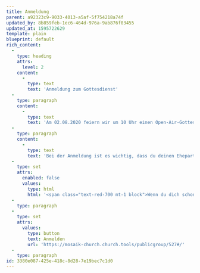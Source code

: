 ```yaml
---
title: Anmeldung
parent: a92323c9-9033-4013-a5af-5f754218a74f
updated_by: 8b859feb-1ec6-464d-976a-9ab876f03455
updated_at: 1595722629
template: plain
blueprint: default
rich_content:
  -
    type: heading
    attrs:
      level: 2
    content:
      -
        type: text
        text: 'Anmeldung zum Gottesdienst'
  -
    type: paragraph
    content:
      -
        type: text
        text: 'Am 02.08.2020 feiern wir um 10 Uhr einen Open-Air-Gottesdienst in Bad Cannstatt.'
  -
    type: paragraph
    content:
      -
        type: text
        text: 'Bei der Anmeldung ist es wichtig, dass du deinen Ehepartner und Kinder angibst, beziehungsweise ihr euch als WG einzeln anmeldet und in das Kommentarfeld schreibt, zu welcher WG ihr gehört. Dann wissen wir, wer zusammensitzen kann.'
  -
    type: set
    attrs:
      enabled: false
      values:
        type: html
        html: '<span class="text-red-700 mt-1 block">Wenn du dich schon für letzten Sonntag angemeldet hast, musst du dich nochmal neu anmelden!</span>'
  -
    type: paragraph
  -
    type: set
    attrs:
      values:
        type: button
        text: Anmelden
        url: 'https://mosaik-church.church.tools/publicgroup/527#/'
  -
    type: paragraph
id: 3380e087-425e-418c-8d28-7e19bec7c1d0
---
```

